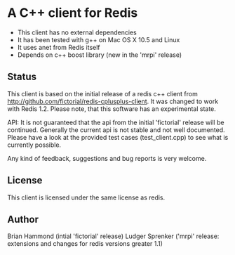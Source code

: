 # A C++ client for Redis 

- This client has no external dependencies 
- It has been tested with g++ on Mac OS X 10.5 and Linux
- It uses anet from Redis itself
- Depends on c++ boost library (new in the 'mrpi' release)

## Status

This client is based on the initial release of a redis c++ client from http://github.com/fictorial/redis-cplusplus-client.
It was changed to work with Redis 1.2. 
Please note, that this software has an experimental state.

API:
It is not guaranteed that the api from the initial 'fictorial' release will be continued. Generally the current api is not
stable and not well documented. Please have a look at the provided test cases (test_client.cpp) to see what is currently possible.

Any kind of feedback, suggestions and bug reports is very welcome.

## License

This client is licensed under the same license as redis. 

## Author

Brian Hammond <brian at fictorial dot com>   (intial 'fictorial' release)
Ludger Sprenker <ludger at sprenker dot net> ('mrpi' release: extensions and changes for redis versions greater 1.1)

